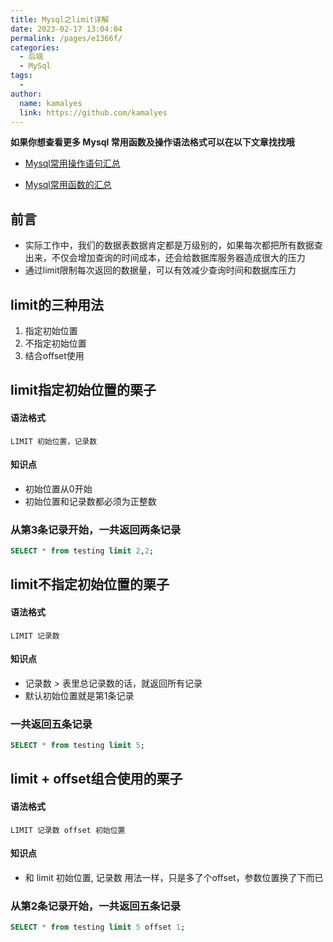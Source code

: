 ```yaml
---
title: Mysql之limit详解
date: 2023-02-17 13:04:04
permalink: /pages/e1366f/
categories:
  - 后端
  - MySql
tags:
  - 
author: 
  name: kamalyes
  link: https://github.com/kamalyes
---
```

**如果你想查看更多 Mysql 常用函数及操作语法格式可以在以下文章找找哦**

- [Mysql常用操作语句汇总](./59.Mysql常用操作语句汇总.md)

- [Mysql常用函数的汇总](./01.Mysql常用函数汇总.md)

**前言**
------

*   实际工作中，我们的数据表数据肯定都是万级别的，如果每次都把所有数据查出来，不仅会增加查询的时间成本，还会给数据库服务器造成很大的压力
*   通过limit限制每次返回的数据量，可以有效减少查询时间和数据库压力

limit的三种用法
----------

1.  指定初始位置
2.  不指定初始位置
3.  结合offset使用


limit指定初始位置的栗子
--------------

#### 语法格式

```
LIMIT 初始位置，记录数
```

#### 知识点

*   初始位置从0开始
*   初始位置和记录数都必须为正整数

### 从第3条记录开始，一共返回两条记录

```sql
SELECT * from testing limit 2,2;
```

limit不指定初始位置的栗子
---------------

#### 语法格式

```
LIMIT 记录数
```

#### 知识点

*   记录数 > 表里总记录数的话，就返回所有记录
*   默认初始位置就是第1条记录

### 一共返回五条记录

```sql
SELECT * from testing limit 5;
```

limit + offset组合使用的栗子
---------------------

#### 语法格式

```
LIMIT 记录数 offset 初始位置
```

#### 知识点

*   和 limit 初始位置, 记录数 用法一样，只是多了个offset，参数位置换了下而已

### 从第2条记录开始，一共返回五条记录

```sql
SELECT * from testing limit 5 offset 1;
```

